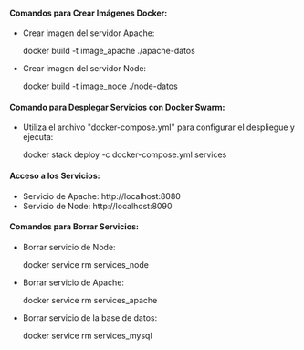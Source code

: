 #### Comandos para Crear Imágenes Docker:
- Crear imagen del servidor Apache:
  
  
  docker build -t image_apache ./apache-datos
  

- Crear imagen del servidor Node:
  

  docker build -t image_node ./node-datos
  

#### Comando para Desplegar Servicios con Docker Swarm:
- Utiliza el archivo "docker-compose.yml" para configurar el despliegue y ejecuta:
  

  docker stack deploy -c docker-compose.yml services


#### Acceso a los Servicios:
- Servicio de Apache: http://localhost:8080
- Servicio de Node: http://localhost:8090

#### Comandos para Borrar Servicios:
- Borrar servicio de Node:
  
  docker service rm services_node


- Borrar servicio de Apache:


  docker service rm services_apache


- Borrar servicio de la base de datos:


  docker service rm services_mysql
